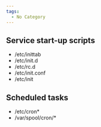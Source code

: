 ```yaml
---
tags:
  - No Category
---
```

## Service start-up scripts

- /etc/inittab
- /etc/init.d
- /etc/rc.d
- /etc/init.conf
- /etc/init

## Scheduled tasks

- /etc/cron\*
- /var/spool/cron/\*